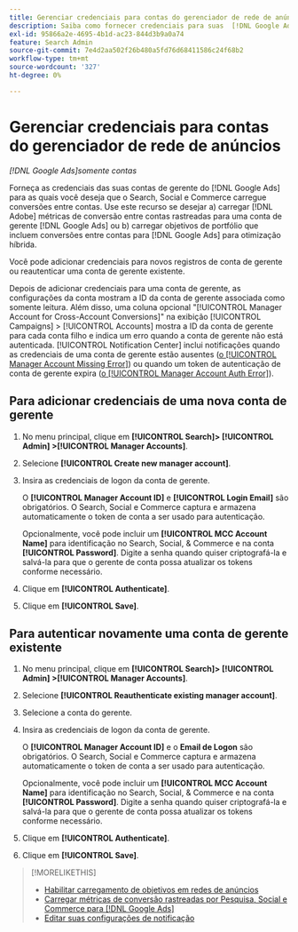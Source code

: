 ```yaml
---
title: Gerenciar credenciais para contas do gerenciador de rede de anúncios
description: Saiba como fornecer credenciais para suas  [!DNL Google Ads] contas de gerente.
exl-id: 95866a2e-4695-4b1d-ac23-844d3b9a0a74
feature: Search Admin
source-git-commit: 7e4d2aa502f26b480a5fd76d68411586c24f68b2
workflow-type: tm+mt
source-wordcount: '327'
ht-degree: 0%

---
```


# Gerenciar credenciais para contas do gerenciador de rede de anúncios

*[!DNL Google Ads]somente contas*

Forneça as credenciais das suas contas de gerente do [!DNL Google Ads] para as quais você deseja que o Search, Social e Commerce carregue conversões entre contas. Use este recurso se desejar a) carregar [!DNL Adobe] métricas de conversão entre contas rastreadas para uma conta de gerente [!DNL Google Ads] ou b) carregar objetivos de portfólio que incluem conversões entre contas para [!DNL Google Ads] para otimização híbrida.

<!-- [Maybe later: and c) sync conversion value rules for accounts that use cross-account conversion tracking with Google Ads.] -->

Você pode adicionar credenciais para novos registros de conta de gerente ou reautenticar uma conta de gerente existente.

Depois de adicionar credenciais para uma conta de gerente, as configurações da conta mostram a ID da conta de gerente associada como somente leitura. Além disso, uma coluna opcional &quot;[!UICONTROL Manager Account for Cross-Account Conversions]&quot; na exibição [!UICONTROL Campaigns] > [!UICONTROL Accounts] mostra a ID da conta de gerente para cada conta filho e indica um erro quando a conta de gerente não está autenticada. [!UICONTROL Notification Center] inclui notificações quando as credenciais de uma conta de gerente estão ausentes ([o [!UICONTROL Manager Account Missing Error]](/help/search-social-commerce/notifications/notification-about.md)) ou quando um token de autenticação de conta de gerente expira ([o [!UICONTROL Manager Account Auth Error]](/help/search-social-commerce/notifications/notification-about.md)).

## Para adicionar credenciais de uma nova conta de gerente

1. No menu principal, clique em **[!UICONTROL Search]> [!UICONTROL Admin] >[!UICONTROL Manager Accounts]**.

1. Selecione **[!UICONTROL Create new manager account]**.

1. Insira as credenciais de logon da conta de gerente.

   O **[!UICONTROL Manager Account ID]** e **[!UICONTROL Login Email]** são obrigatórios. O Search, Social e Commerce captura e armazena automaticamente o token de conta a ser usado para autenticação.

   Opcionalmente, você pode incluir um **[!UICONTROL MCC Account Name]** para identificação no Search, Social, &amp; Commerce e na conta **[!UICONTROL Password]**. Digite a senha quando quiser criptografá-la e salvá-la para que o gerente de conta possa atualizar os tokens conforme necessário.

1. Clique em **[!UICONTROL Authenticate]**.

1. Clique em **[!UICONTROL Save]**.

## Para autenticar novamente uma conta de gerente existente

1. No menu principal, clique em **[!UICONTROL Search]> [!UICONTROL Admin] >[!UICONTROL Manager Accounts]**.

1. Selecione **[!UICONTROL Reauthenticate existing manager account]**.

1. Selecione a conta do gerente.

1. Insira as credenciais de logon da conta de gerente.

   O **[!UICONTROL Manager Account ID]** e o **Email de Logon** são obrigatórios. O Search, Social e Commerce captura e armazena automaticamente o token de conta a ser usado para autenticação.

   Opcionalmente, você pode incluir um **[!UICONTROL MCC Account Name]** para identificação no Search, Social, &amp; Commerce e na conta **[!UICONTROL Password]**. Digite a senha quando quiser criptografá-la e salvá-la para que o gerente de conta possa atualizar os tokens conforme necessário.

1. Clique em **[!UICONTROL Authenticate]**.

1. Clique em **[!UICONTROL Save]**.

>[!MORELIKETHIS]
>
>* [Habilitar carregamento de objetivos em redes de anúncios](/help/search-social-commerce/tools/objective-upload-to-networks.md)
>* [Carregar métricas de conversão rastreadas por Pesquisa, Social e Commerce para [!DNL Google Ads]](/help/search-social-commerce/tools/conversion-metrics-upload-to-google.md)
>* [Editar suas configurações de notificação](/help/search-social-commerce/notifications/notification-edit.md)

